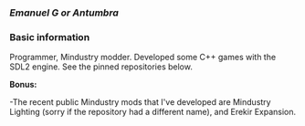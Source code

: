 ### ***Emanuel G or Antumbra***

### Basic information
Programmer, Mindustry modder. Developed some C++ games with the SDL2 engine. See the pinned repositories below.

**Bonus:**

-The recent public Mindustry mods that I've developed are Mindustry Lighting (sorry if the repository had a different name), and Erekir Expansion.



